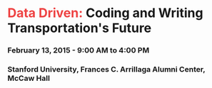 
<h1>
<span style="color: #e44;">Data Driven:</span> Coding and Writing Transportation's Future
</h1>

### February 13, 2015 - 9:00 AM to 4:00 PM

### Stanford University, Frances C. Arrillaga Alumni Center, McCaw Hall
